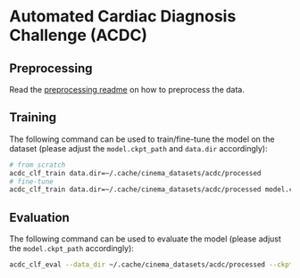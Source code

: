 # Automated Cardiac Diagnosis Challenge (ACDC)

## Preprocessing

Read the [preprocessing readme](../../data/acdc/README.md) on how to preprocess the data.

## Training

The following command can be used to train/fine-tune the model on the dataset (please adjust the `model.ckpt_path` and
`data.dir` accordingly):

```bash
# from scratch
acdc_clf_train data.dir=~/.cache/cinema_datasets/acdc/processed
# fine-tune
acdc_clf_train data.dir=~/.cache/cinema_datasets/acdc/processed model.ckpt_path=
```

## Evaluation

The following command can be used to evaluate the model (please adjust the `model.ckpt_path` accordingly):

```bash
acdc_clf_eval --data_dir ~/.cache/cinema_datasets/acdc/processed --ckpt_path
```
